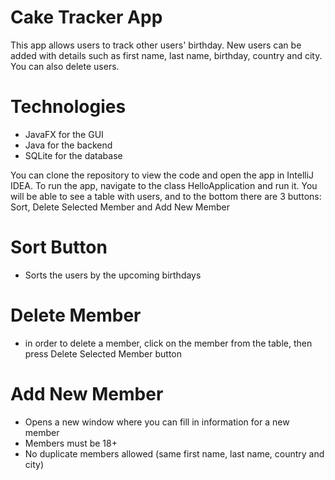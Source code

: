 # Cake Tracker App
This app allows users to track other users' birthday. New users can be added with details such as first name, last name, birthday, country and city.
You can also delete users.

# Technologies
- JavaFX for the GUI
- Java for the backend
- SQLite for the database

You can clone the repository to view the code and open the app in IntelliJ IDEA.
To run the app, navigate to the class HelloApplication and run it.
You will be able to see a table with users, and to the bottom there are 3 buttons: Sort, Delete Selected Member and Add New Member

# Sort Button
  - Sorts the users by the upcoming birthdays

# Delete Member
  - in order to delete a member, click on the member from the table, then press Delete Selected Member button

# Add New Member
  - Opens a new window where you can fill in information for a new member
  - Members must be 18+
  - No duplicate members allowed (same first name, last name, country and city)
